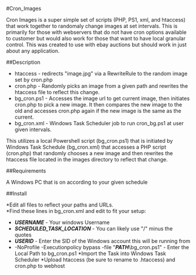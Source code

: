#Cron_Images

Cron Images is a super simple set of scripts (PHP, PS1, xml, and htaccess) that work together to randomaly change images at set intervals.  This is primarily for those with webservers that do not have cron options available to customer but would also work for those that want to have local granular control. This was created to use with ebay auctions but should work in just about any application.

##Description

- htaccess - redirects "image.jpg" via a RewriteRule to the random image set by cron.php
- cron.php - Randomly picks an image from a given path and rewrites the htaccess file to reflect this change. 
- bg_cron.ps1 - Accesses the image url to get current image, then initiates cron.php to pick a new image. It then compares the new image to the old and accesses cron.php again if the new image is the same as the current.
- bg_cron.xml - Windows Task Scheduler job to run cron_bg.ps1 at user given intervals.

This utilizes a local Powershell script (bg_cron.ps1) that is initiated by Windows Task Schedule (bg_cron.xml) that accesses a PHP script (cron.php) that randomly chooses a new image and then rewrites the htaccess file located in the images directory to reflect that change.

##Requirements

A Windows PC that is on according to your given schedule

##Install

*Edit all files to reflect your paths and URLs.  
*Find these lines in bg_cron.xml and edit to fit your setup:
-   <Author>***USERNAME***</Author>    - Your windows Username
-   <URI>***SCHEDULED_TASK_LOCATION***</URI>  - You can likely use "/" minus the quotes
-   <UserId>***USERID***</UserId>    - Enter the SID of the Windows account this will be running from
-   <Arguments>-NoProfile -Executionpolicy bypass -file "***PATH***\bg_cron.ps1"</Arguments>    - Enter the Local Path to bg_cron.ps1
*Import the Task into Windows Task Scheduler
*Upload htaccess (be sure to rename to .htaccess) and cron.php to webhost

